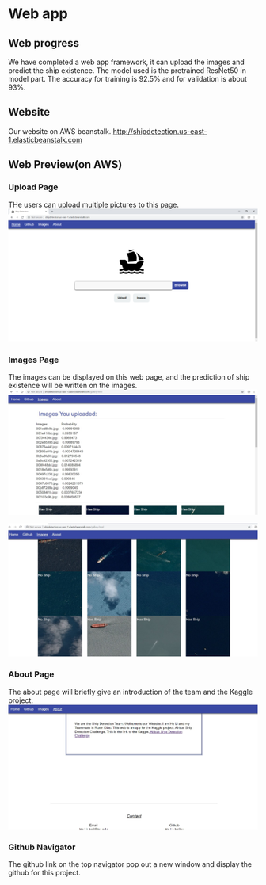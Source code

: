 # Web app

## Web progress
We have completed a web app framework, it can upload the images and predict the ship existence. The model used is the pretrained ResNet50 in model part. The accuracy for training is 92.5% and for validation is about 93%.



## Website 
Our website on AWS beanstalk.
http://shipdetection.us-east-1.elasticbeanstalk.com

## Web Preview(on AWS)
### Upload Page
THe users can upload multiple pictures to this page.
![alt text](https://github.com/helibu/Airbus-ship-detection/blob/master/web%20app/images/1.png?raw=true)

### Images Page
The images can be displayed on this web page, and the prediction of ship existence will be written on the images.
![alt text](https://github.com/helibu/Airbus-ship-detection/blob/master/web%20app/images/2.JPG?raw=true)

![alt text](https://github.com/helibu/Airbus-ship-detection/blob/master/web%20app/images/3.JPG?raw=true)

### About Page
The about page will briefly give an introduction of the team and the Kaggle project.
![alt text](https://github.com/helibu/Airbus-ship-detection/blob/master/web%20app/images/4.JPG?raw=true)

### Github Navigator
The github link on the top navigator pop out a new window and display the github for this project.
